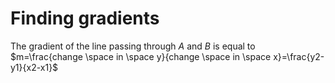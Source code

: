 # Finding gradients

The gradient of the line passing through $A$ and $B$ is equal to $m=\frac{change \space in \space y}{change \space in \space x}=\frac{y2-y1}{x2-x1}$
